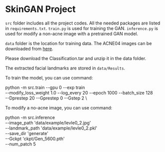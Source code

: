 # SkinGAN Project

`src` folder includes all the project codes. 
All the needed packages are listed in `requirements.txt`.
`train.py` is used for training the GAN. 
`inference.py` is used for modify a non-acne image with a pretrained GAN model.

`data` folder is the location for training data.
The ACNE04 images can be downloaded from [here](https://drive.google.com/drive/folders/18yJcHXhzOv7H89t-Lda6phheAicLqMuZ?usp=sharing).

Please download the Classification.tar and unzip it in the data folder.

The extracted facial landmarks are stored in `data/Results`.


To train the model, you can use command: 

python -m src.train --gpu 0 --exp train \
            --modify_loss_weight 1.0 --log_every 20 --epoch 1000 --batch_size 128  \
            --Dprestep 20 --Gprestep 0 --Gstep 2 \


To modify a no-acne image, you can use command:

python -m src.inference \
        --image_path 'data/example/levle0_2.jpg' \
        --landmark_path 'data/example/levle0_2.pkl' \
        --save_dir 'generate' \
        --Gckpt 'ckpt/Gen_5600.pth' \
        --num_patch 5

